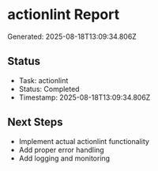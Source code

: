 # actionlint Report

Generated: 2025-08-18T13:09:34.806Z

## Status
- Task: actionlint
- Status: Completed
- Timestamp: 2025-08-18T13:09:34.806Z

## Next Steps
- Implement actual actionlint functionality
- Add proper error handling
- Add logging and monitoring
